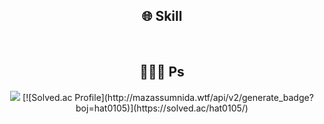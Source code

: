 <div align=center>

  ## 🌐 Skill

  <br>
  
  ## 👨🏻‍💻 Ps
  <img src="https://github-readme-stats.vercel.app/api/top-langs/?username=bbamsoo&layout=compact"/>
  [![Solved.ac Profile](http://mazassumnida.wtf/api/v2/generate_badge?boj=hat0105)](https://solved.ac/hat0105/)
</div>
